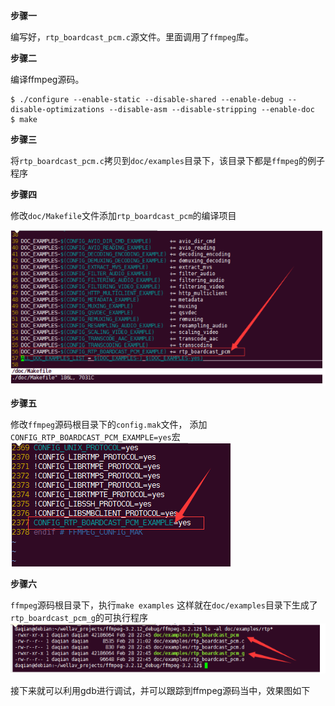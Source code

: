 **步骤一**

编写好，`rtp_boardcast_pcm.c`源文件。里面调用了`ffmpeg`库。

**步骤二**

编译ffmpeg源码。
```
$ ./configure --enable-static --disable-shared --enable-debug --disable-optimizations --disable-asm --disable-stripping --enable-doc
$ make
```


**步骤三**

将`rtp_boardcast_pcm.c`拷贝到`doc/examples`目录下，该目录下都是`ffmpeg`的例子程序

**步骤四**

修改`doc/Makefile`文件添加`rtp_boardcast_pcm`的编译项目

![title](https://raw.githubusercontent.com/standardzero/picture2/master/gitnote/2019/05/09/1-1557389707178.png?token=AJQX55PMCFVVIPEOMFCGQFS42PQ4S)

**步骤五**

修改`ffmpeg`源码根目录下的`config.mak`文件，
添加`CONFIG_RTP_BOARDCAST_PCM_EXAMPLE=yes`宏
![title](https://raw.githubusercontent.com/standardzero/picture2/master/gitnote/2019/05/09/2-1557389861713.png?token=AJQX55IQGWFFUXTUJCCMPY242PRGE)

**步骤六**

`ffmpeg`源码根目录下，执行`make examples`
这样就在`doc/examples`目录下生成了`rtp_boardcast_pcm_g`的可执行程序
![title](https://raw.githubusercontent.com/standardzero/picture2/master/gitnote/2019/05/09/3-1557389873101.png?token=AJQX55JSAAHZOZTKMKHWWTC42PRG4)

接下来就可以利用gdb进行调试，并可以跟踪到ffmpeg源码当中，效果图如下

